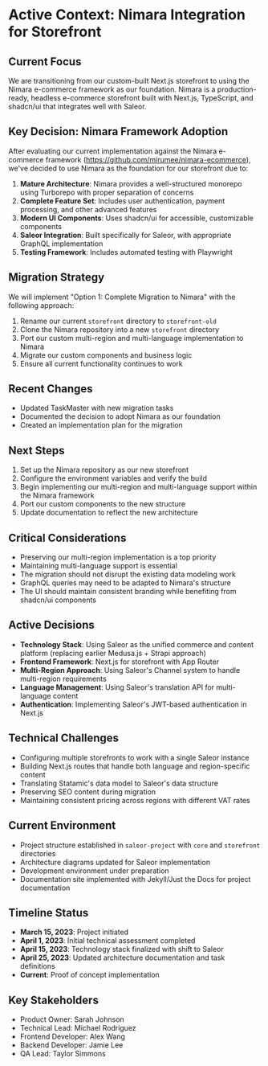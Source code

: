 # Active Context: Nimara Integration for Storefront

## Current Focus
We are transitioning from our custom-built Next.js storefront to using the Nimara e-commerce framework as our foundation. Nimara is a production-ready, headless e-commerce storefront built with Next.js, TypeScript, and shadcn/ui that integrates well with Saleor.

## Key Decision: Nimara Framework Adoption
After evaluating our current implementation against the Nimara e-commerce framework (https://github.com/mirumee/nimara-ecommerce), we've decided to use Nimara as the foundation for our storefront due to:

1. **Mature Architecture**: Nimara provides a well-structured monorepo using Turborepo with proper separation of concerns
2. **Complete Feature Set**: Includes user authentication, payment processing, and other advanced features
3. **Modern UI Components**: Uses shadcn/ui for accessible, customizable components
4. **Saleor Integration**: Built specifically for Saleor, with appropriate GraphQL implementation
5. **Testing Framework**: Includes automated testing with Playwright

## Migration Strategy
We will implement "Option 1: Complete Migration to Nimara" with the following approach:

1. Rename our current `storefront` directory to `storefront-old`
2. Clone the Nimara repository into a new `storefront` directory
3. Port our custom multi-region and multi-language implementation to Nimara
4. Migrate our custom components and business logic
5. Ensure all current functionality continues to work

## Recent Changes
- Updated TaskMaster with new migration tasks
- Documented the decision to adopt Nimara as our foundation
- Created an implementation plan for the migration

## Next Steps
1. Set up the Nimara repository as our new storefront
2. Configure the environment variables and verify the build
3. Begin implementing our multi-region and multi-language support within the Nimara framework
4. Port our custom components to the new structure
5. Update documentation to reflect the new architecture

## Critical Considerations
- Preserving our multi-region implementation is a top priority
- Maintaining multi-language support is essential
- The migration should not disrupt the existing data modeling work
- GraphQL queries may need to be adapted to Nimara's structure
- The UI should maintain consistent branding while benefiting from shadcn/ui components

## Active Decisions
- **Technology Stack**: Using Saleor as the unified commerce and content platform (replacing earlier Medusa.js + Strapi approach)
- **Frontend Framework**: Next.js for storefront with App Router 
- **Multi-Region Approach**: Using Saleor's Channel system to handle multi-region requirements
- **Language Management**: Using Saleor's translation API for multi-language content
- **Authentication**: Implementing Saleor's JWT-based authentication in Next.js

## Technical Challenges
- Configuring multiple storefronts to work with a single Saleor instance
- Building Next.js routes that handle both language and region-specific content
- Translating Statamic's data model to Saleor's data structure
- Preserving SEO content during migration
- Maintaining consistent pricing across regions with different VAT rates

## Current Environment
- Project structure established in `saleor-project` with `core` and `storefront` directories
- Architecture diagrams updated for Saleor implementation
- Development environment under preparation
- Documentation site implemented with Jekyll/Just the Docs for project documentation

## Timeline Status
- **March 15, 2023**: Project initiated
- **April 1, 2023**: Initial technical assessment completed
- **April 15, 2023**: Technology stack finalized with shift to Saleor
- **April 25, 2023**: Updated architecture documentation and task definitions
- **Current**: Proof of concept implementation

## Key Stakeholders
- Product Owner: Sarah Johnson
- Technical Lead: Michael Rodriguez
- Frontend Developer: Alex Wang
- Backend Developer: Jamie Lee
- QA Lead: Taylor Simmons 